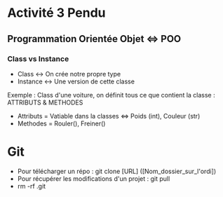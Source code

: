 # Activité 3 Pendu

## Programmation Orientée Objet <=> POO

### Class vs Instance
* Class <-> On crée notre propre type
* Instance <-> Une version de cette classe

Exemple : Class d'une voiture, on définit tous ce que contient la classe : ATTRIBUTS & METHODES

* Attributs = Vatiable dans la classes <=> Poids (int), Couleur (str)
* Methodes = Rouler(), Freiner()


# Git
* Pour télécharger un répo : git clone [URL] ([Nom_dossier_sur_l'ordi])
* Pour récupérer les modifications d'un projet : git pull
* rm -rf .git  